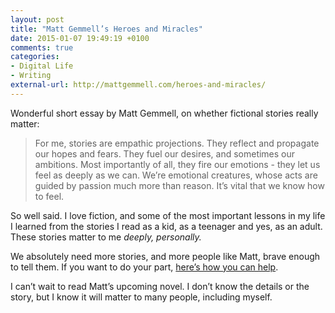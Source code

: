```yaml
---
layout: post
title: "Matt Gemmell’s Heroes and Miracles"
date: 2015-01-07 19:49:19 +0100
comments: true
categories: 
- Digital Life
- Writing
external-url: http://mattgemmell.com/heroes-and-miracles/
---
```


Wonderful short essay by Matt Gemmell, on whether fictional stories really matter:

> For me, stories are empathic projections. They reflect and propagate our hopes and fears. They fuel our desires, and sometimes our ambitions. Most importantly of all, they fire our emotions - they let us feel as deeply as we can. We’re emotional creatures, whose acts are guided by passion much more than reason. It’s vital that we know how to feel.

So well said. I love fiction, and some of the most important lessons in my life I learned from the stories I read as a kid, as a teenager and yes, as an adult. These stories matter to me _deeply, personally._

We absolutely need more stories, and more people like Matt, brave enough to tell them. If you want to do your part, [here’s how you can help](http://www.patreon.com/mattgemmell).

I can’t wait to read Matt’s upcoming novel. I don’t know the details or the story, but I know it will matter to many people, including myself.